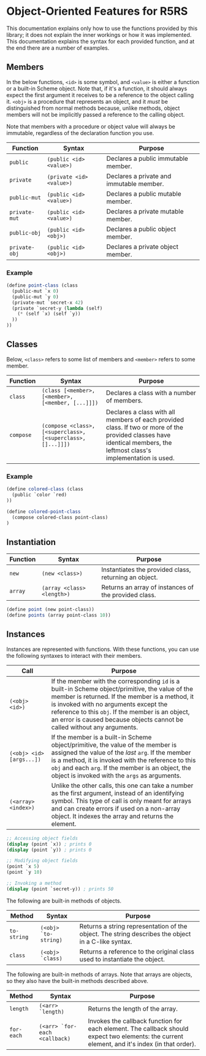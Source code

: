 # Object-Oriented Features for R5RS

This documentation explains only how to use the functions provided by this library; it does not explain the inner workings or how it was implemented. This documentation explains the syntax for each provided function, and at the end there are a number of examples.

## Members

In the below functions, `<id>` is some symbol, and `<value>` is either a function or a built-in Scheme object. Note that, if it's a function, it should always expect the first argument it receives to be a reference to the object calling it. `<obj>` is a procedure that represents an object, and it *must* be distinguished from normal methods because, unlike methods, object members will not be implicitly passed a reference to the calling object.

Note that members with a procedure or object value will always be immutable, regardless of the declaration function you use.

|Function|Syntax|Purpose|
|-|-|-|
|`public`|`(public <id> <value>)`|Declares a public immutable member.|
|`private`|`(private <id> <value>)`|Declares a private and immutable member.|
|`public-mut`|`(public <id> <value>)`|Declares a public mutable member.|
|`private-mut`|`(public <id> <value>)`|Declares a private mutable member.|
|`public-obj`|`(public <id> <obj>)`|Declares a public object member.|
|`private-obj`|`(public <id> <obj>)`|Declares a private object member.|

### Example

```scheme
(define point-class (class
  (public-mut `x 0)
  (public-mut `y 0)
  (private-mut `secret-x 42)
  (private `secret-y (lambda (self) 
    (* (self `x) (self `y))
  ))
))
```

## Classes

Below, `<class>` refers to some list of members and `<member>` refers to some member.

|Function|Syntax|Purpose|
|-|-|-|
|`class`|`(class [<member>, [<member>, [<member, [...]]])`|Declares a class with a number of members.|
|`compose`|`(compose <class>, [<superclass>, [<superclass>, []...]]])`|Declares a class with all members of each provided class. If two or more of the provided classes have identical members, the leftmost class's implementation is used.|

### Example

```scheme
(define colored-class (class
  (public `color `red)
))

(define colored-point-class 
  (compose colored-class point-class)
)
```

## Instantiation

|Function|Syntax|Purpose|
|-|-|-|
|`new`|`(new <class>)`|Instantiates the provided class, returning an object.|
|`array`|`(array <class> <length>)`|Returns an array of instances of the provided class.|

```scheme
(define point (new point-class))
(define points (array point-class 10))
```

## Instances

Instances are represented with functions. With these functions, you can use the following syntaxes to interact with their members.

|Call|Purpose|
|-|-|
|`(<obj> <id>)`|If the member with the corresponding `id` is a built-in Scheme object/primitive, the value of the member is returned. If the member is a method, it is invoked with no arguments except the reference to this `obj`. If the member is an object, an error is caused because objects cannot be called without any arguments.|
|`(<obj> <id> [args...])`|If the member is a built-in Scheme object/primitive, the value of the member is assigned the value of the *last* `arg`. If the member is a method, it is invoked with the reference to this `obj` and each `arg`. If the member is an object, the object is invoked with the `args` as arguments.|
|`(<array> <index>)`|Unlike the other calls, this one can take a number as the first argument, instead of an identifying symbol. This type of call is only meant for arrays and can create errors if used on a non-array object. It indexes the array and returns the element.|

```scheme
;; Accessing object fields
(display (point `x)) ; prints 0
(display (point `y)) ; prints 0

;; Modifying object fields
(point `x 5)
(point `y 10)

;; Invoking a method
(display (point `secret-y)) ; prints 50
```

The following are built-in methods of objects.

|Method|Syntax|Purpose|
|-|-|-|
|`to-string`|```(<obj> `to-string)```|Returns a string representation of the object. The string describes the object in a C-like syntax.|
|`class`|```(<obj> `class)```|Returns a reference to the original class used to instantiate the object.|

The following are built-in methods of arrays. Note that arrays are objects, so they also have the built-in methods described above.

|Method|Syntax|Purpose|
|-|-|-|
|`length`|```(<arr> `length)```|Returns the length of the array.|
|`for-each`|```(<arr> `for-each <callback)```|Invokes the callback function for each element. The callback should expect two elements: the current element, and it's index (in that order).|
